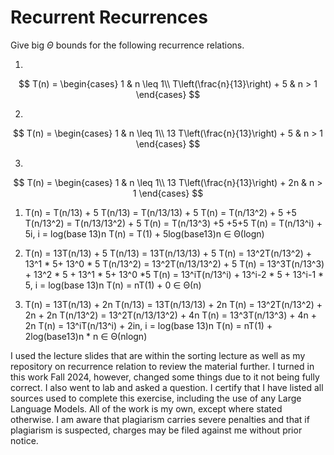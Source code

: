 # Recurrent Recurrences

Give big $\Theta$ bounds for the following recurrence relations.

1.
$$ T(n) =
    \begin{cases}
        1 & n \leq 1\\
        T\left(\frac{n}{13}\right) + 5 & n > 1
    \end{cases}
$$

2.
$$ T(n) =
    \begin{cases}
        1 & n \leq 1\\
        13 T\left(\frac{n}{13}\right) + 5 & n > 1
    \end{cases}
$$

3.
$$ T(n) =
    \begin{cases}
        1 & n \leq 1\\
        13 T\left(\frac{n}{13}\right) + 2n & n > 1
    \end{cases}
$$

1. T(n) = T(n/13) + 5
T(n/13) = T(n/13/13) + 5
T(n) = T(n/13^2) + 5 +5
T(n/13^2)  = T(n/13/13^2) + 5
T(n) = T(n/13^3) +5 +5+5
T(n) = T(n/13^i) + 5i, i = log(base 13)n
T(n) = T(1) + 5log(base13)n ∈ Θ(logn)

2. T(n) = 13T(n/13) + 5
T(n/13) = 13T(n/13/13) + 5
T(n) = 13^2T(n/13^2) + 13^1 * 5+ 13^0 * 5
T(n/13^2)  = 13^2T(n/13/13^2) + 5
T(n) = 13^3T(n/13^3) + 13^2 * 5 + 13^1 * 5+ 13^0 *5
T(n) = 13^iT(n/13^i) + 13^i-2 * 5 + 13^i-1 * 5, i = log(base 13)n
T(n) = nT(1) + 0 ∈ Θ(n)

3. T(n) = 13T(n/13) + 2n 
T(n/13) = 13T(n/13/13) + 2n
T(n) = 13^2T(n/13^2) + 2n + 2n
T(n/13^2)  = 13^2T(n/13/13^2) + 4n
T(n) = 13^3T(n/13^3) + 4n + 2n
T(n) = 13^iT(n/13^i) + 2in, i = log(base 13)n
T(n) = nT(1) + 2log(base13)n * n ∈ Θ(nlogn)

I used the lecture slides that are within the sorting lecture as well as my repository on recurrence relation to review the material further. I turned in this work Fall 2024, however, changed some things due to it not being fully correct. I also went to lab and asked a question.
I certify that I have listed all sources used to complete this exercise, including the use of any Large Language Models. All of the work is my own, except where stated otherwise. I am aware that plagiarism carries severe penalties and that if plagiarism is suspected, charges may be filed against me without prior notice.
